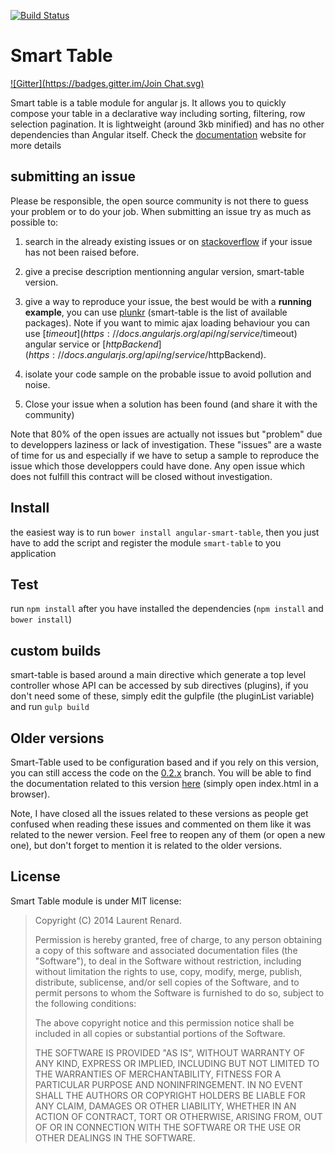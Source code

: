 [![Build Status](https://travis-ci.org/lorenzofox3/Smart-Table.svg?branch=master)](https://travis-ci.org/lorenzofox3/Smart-Table)

# Smart Table
[![Gitter](https://badges.gitter.im/Join Chat.svg)](https://gitter.im/lorenzofox3/Smart-Table?utm_source=badge&utm_medium=badge&utm_campaign=pr-badge&utm_content=badge)

Smart table is a table module for angular js. It allows you to quickly compose your table in a declarative way including sorting, filtering, row selection pagination.
It is lightweight (around 3kb minified) and has no other dependencies than Angular itself.
Check the [documentation](http://lorenzofox3.github.io/smart-table-website/) website for more details

## submitting an issue

Please be responsible, the open source community is not there to guess your problem or to do your job. When submitting an issue try as much as possible to:

1. search in the already existing issues or on [stackoverflow](http://stackoverflow.com/questions/tagged/smart-table?sort=newest&pageSize=30) if your issue has not been raised before.

2. give a precise description mentionning angular version, smart-table version.

3. give a way to reproduce your issue, the best would be with a <strong>running example</strong>, you can use [plunkr](http://plnkr.co/) (smart-table is the list of available packages). Note if you want to mimic ajax loading behaviour you can use [$timeout](https://docs.angularjs.org/api/ng/service/$timeout) angular service or [$httpBackend](https://docs.angularjs.org/api/ng/service/$httpBackend).

4. isolate your code sample on the probable issue to avoid pollution and noise.

5. Close your issue when a solution has been found (and share it with the community)

Note that 80% of the open issues are actually not issues but "problem" due to developpers laziness or lack of investigation. These "issues" are a waste of time for us and especially if we have to setup a sample to reproduce the issue which those developpers could have done. Any open issue which does not fulfill this contract will be closed without investigation.

## Install

the easiest way is to run `bower install angular-smart-table`, then you just have to add the script and register the module `smart-table` to you application

## Test

run `npm install` after you have installed the dependencies (`npm install` and `bower install`)

## custom builds

smart-table is based around a main directive which generate a top level controller whose API can be accessed by sub directives
(plugins), if you don't need some of these, simply edit the gulpfile (the pluginList variable) and run `gulp build`

## Older versions

Smart-Table used to be configuration based and if you rely on this version, you can still access the code on the [0.2.x](https://github.com/lorenzofox3/Smart-Table/tree/vx.2.x) branch. You will be able to find the documentation related to this version
[here](https://github.com/lorenzofox3/smart-table-website) (simply open index.html in a browser).

Note, I have closed all the issues related to these versions as people get confused when reading these issues and commented on them like it was related to the newer version. Feel free to reopen any of them (or open a new one), but don't forget to mention it is related to the older versions.

## License

Smart Table module is under MIT license:

> Copyright (C) 2014 Laurent Renard.
>
> Permission is hereby granted, free of charge, to any person
> obtaining a copy of this software and associated documentation files
> (the "Software"), to deal in the Software without restriction,
> including without limitation the rights to use, copy, modify, merge,
> publish, distribute, sublicense, and/or sell copies of the Software,
> and to permit persons to whom the Software is furnished to do so,
> subject to the following conditions:
>
> The above copyright notice and this permission notice shall be
> included in all copies or substantial portions of the Software.
>
> THE SOFTWARE IS PROVIDED "AS IS", WITHOUT WARRANTY OF ANY KIND,
> EXPRESS OR IMPLIED, INCLUDING BUT NOT LIMITED TO THE WARRANTIES OF
> MERCHANTABILITY, FITNESS FOR A PARTICULAR PURPOSE AND
> NONINFRINGEMENT. IN NO EVENT SHALL THE AUTHORS OR COPYRIGHT HOLDERS
> BE LIABLE FOR ANY CLAIM, DAMAGES OR OTHER LIABILITY, WHETHER IN AN
> ACTION OF CONTRACT, TORT OR OTHERWISE, ARISING FROM, OUT OF OR IN
> CONNECTION WITH THE SOFTWARE OR THE USE OR OTHER DEALINGS IN THE
> SOFTWARE.
